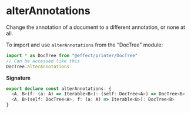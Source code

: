 # alterAnnotations

Change the annotation of a document to a different annotation, or none at
all.

To import and use `alterAnnotations` from the "DocTree" module:

```ts
import * as DocTree from "@effect/printer/DocTree"
// Can be accessed like this
DocTree.alterAnnotations
```

**Signature**

```ts
export declare const alterAnnotations: {
  <A, B>(f: (a: A) => Iterable<B>): (self: DocTree<A>) => DocTree<B>
  <A, B>(self: DocTree<A>, f: (a: A) => Iterable<B>): DocTree<B>
}
```
